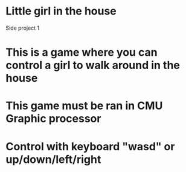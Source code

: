 # Little girl in the house
 Side project 1

# This is a game where you can control a girl to walk around in the house
# This game must be ran in CMU Graphic processor
# Control with keyboard "wasd" or up/down/left/right
